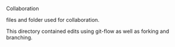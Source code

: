 Collaboration

files and folder used for collaboration.

This directory contained edits using git-flow as well as forking and branching.

